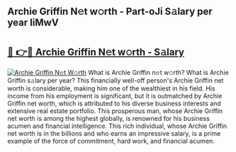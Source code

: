 ## Archie Griffin N𝚎t w𝚘rth - Part-oJi S𝚊lary per year IiMwV

# <h2><a href="http://gc28cjz.nevu.top/?p=Archie+Griffin">🔗 👉🔴 Archie Griffin N𝚎t w𝚘rth - S𝚊lary</a></h2>

[![Archie Griffin N𝚎t W𝚘rth](https://i.imgur.com/Oavwk0R.jpeg)](http://gc28cjz.nevu.top/?p=Archie+Griffin)
What is Archie Griffin n𝚎t w𝚘rth? What is Archie Griffin s𝚊lary per year?
This financially well-off person's Archie Griffin net worth is considerable, making him one of the wealthiest in his field. His income from his employment is significant, but it is outmatched by Archie Griffin net worth, which is attributed to his diverse business interests and extensive real estate portfolio. This prosperous man, whose Archie Griffin net worth is among the highest globally, is renowned for his business acumen and financial intelligence. This rich individual, whose Archie Griffin net worth is in the billions and who earns an impressive salary, is a prime example of the force of commitment, hard work, and financial acumen.
